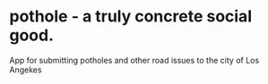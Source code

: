 pothole - a truly concrete social good.
=======

App for submitting potholes and other road issues to the city of Los Angekes
